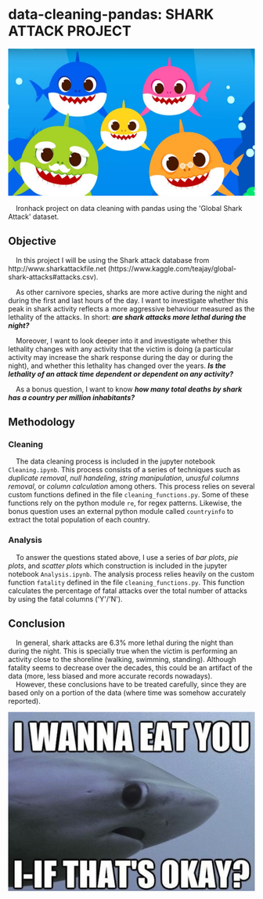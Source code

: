 # data-cleaning-pandas: SHARK ATTACK PROJECT

<img src="./INPUT/babyshark.jpg" alt="Sharks"
 title="Very aggresive sharks" width="2000" height="300"/>

<p>&nbsp;&nbsp;&nbsp;&nbsp;Ironhack project on data cleaning with pandas using the 'Global Shark Attack' dataset.

## Objective

<p>&nbsp;&nbsp;&nbsp;&nbsp;In this project I will be using the Shark attack database from http://www.sharkattackfile.net (https://www.kaggle.com/teajay/global-shark-attacks#attacks.csv).

<p>&nbsp;&nbsp;&nbsp;&nbsp;As other carnivore species, sharks are more active during the night and during the first and last hours of the day. I want to investigate whether this peak in shark activity reflects a more aggressive behaviour measured as the lethality of the attacks. In short: <strong><em>are shark attacks more lethal during the night?</em></strong><p>&nbsp;&nbsp;&nbsp;&nbsp;Moreover, I want to look deeper into it and investigate whether this lethality changes with any activity that the victim is doing (a particular activity may increase the shark response during the day or during the night), and whether this lethality has changed over the years. <strong><em>Is the lethality of an attack time dependent or dependent on any activity?</em></strong>
<p>&nbsp;&nbsp;&nbsp;&nbsp;As a bonus question, I want to know <strong><em>how many total deaths by shark has a country per million inhabitants?</em></strong>

## Methodology

### Cleaning

&nbsp;&nbsp;&nbsp;&nbsp;The data cleaning process is included in the jupyter notebook `Cleaning.ipynb`. This process consists of a series of techniques such as <em>duplicate removal</em>, <em>null handeling</em>, <em>string manipulation</em>, <em>unusful columns removal</em>, or <em>column calculation</em> among others. This process relies on several custom functions defined in the file `cleaning_functions.py`. Some of these functions rely on the python module `re`, for regex patterns. Likewise, the bonus question uses an external python module called `countryinfo` to extract the total population of each country.

### Analysis

&nbsp;&nbsp;&nbsp;&nbsp;To answer the questions stated above, I use a series of <em>bar plots</em>, <em>pie plots</em>, and <em>scatter plots</em> which construction is included in the jupyter notebook `Analysis.ipynb`. The analysis process relies heavily on the custom function `fatality` defined in the file `cleaning_functions.py`. This function calculates the percentage of fatal attacks over the total number of attacks by using the fatal columns ('Y'/'N').

## Conclusion

&nbsp;&nbsp;&nbsp;&nbsp;In general, shark attacks are 6.3% more lethal during the night than during the night. This is specially true when the victim is performing an activity close to the shoreline (walking, swimming, standing). Although fatality seems to decrease over the decades, this could be an artifact of the data (more, less biased and more accurate records nowadays).<br>&nbsp;&nbsp;&nbsp;&nbsp;However, these conclusions have to be treated carefully, since they are based only on a portion of the data (where time was somehow accurately reported).

<p align="center">
<img src="./INPUT/sharkmeme.jpg" alt="Sharks"
title="Could I please eat you?"/></p>
